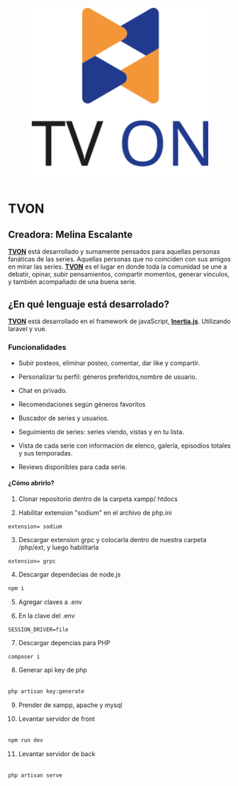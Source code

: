 <p align="center"><a href="https://laravel.com" target="_blank"><img src="/public/images/tvon-logo.svg" width="400" alt="TVON Logo"></a></p>

# TVON
## Creadora: Melina Escalante


**[TVON](https://tvonlandingpage.netlify.app/)** está desarrollado y sumamente pensados para aquellas personas fanáticas de las series. Aquellas personas que no coinciden con sus amigos en mirar las series.
**[TVON](https://tvonlandingpage.netlify.app)** es el lugar en donde toda la comunidad se une a debatir, opinar, subir pensamientos, compartir momentos, generar vínculos, y también acompañado de una buena serie.


## ¿En qué lenguaje está desarrolado?

**[TVON](https://tvonlandingpage.netlify.app)** está desarrollado en el framework de javaScript, **[Inertia.js](https://inertiajs.com)**. Utilizando laravel y vue.

### Funcionalidades

- Subir posteos, eliminar posteo, comentar, dar like y compartir.

- Personalizar tu perfil: géneros preferidos,nombre de usuario.
- Chat en privado.
- Recomendaciones según géneros favoritos
- Buscador de series y usuarios.
- Seguimiento de series: series viendo, vistas y en tu lista.
- Vista de cada serie con información de elenco, galería, episodios totales y sus temporadas.
- Reviews disponibles para cada serie.

#### ¿Cómo abrirlo?
1. Clonar repositorio dentro de la carpeta xampp/  htdocs

2. Habilitar extension "sodium" en el archivo de php.ini
``` env
extension= sodium
```
3. Descargar extension grpc y colocarla dentro de nuestra carpeta /php/ext, y luego habilitarla
``` env
extension= grpc
```
4. Descargar dependecias de node.js
``` bash
npm i
```
5. Agregar claves a .env

6. En la clave del .env 

``` env
SESSION_DRIVER=file
```

7. Descargar depencias para PHP
``` bash
composer i
```

8. Generar api key de php
``` bash

php artisan key:generate

```

9. Prender de xampp, apache y mysql

10. Levantar servidor de front
``` bash

npm run dev

```
11. Levantar servidor de back
``` bash

php artisan serve

```





